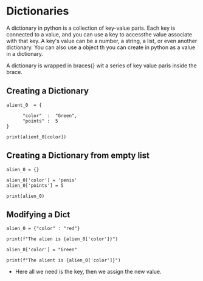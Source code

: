 # Dictionaries 

A dictionary in python is a collection of key-value paris. Each key is connected 
to a value, and you can use a key to accessthe value associate with that key.
A key's value can be a number, a string, a list, or even another dictionary. 
You can also use a object th you can create in python as a value in a dictionary.

A dictionary is wrapped in braces{} wit a series of key value paris inside the brace.


## Creating a Dictionary

```
alient_0  = {

      "color"  :  "Green",
      "points" :  5
}

print(alient_0[color])
```

## Creating a Dictionary from empty list

```
alien_0 = {}

alien_0['color'] = 'penis'
alien_0['points'] = 5

print(alien_0)
```

## Modifying a Dict

```
alien_0 = {"color" : "red"}

print(f"The alien is {alien_0['color']}")

alien_0['color'] = "Green"

print(f"The alient is {alien_0['color']}")
```

- Here all we need is the key, then we assign the new value. 


